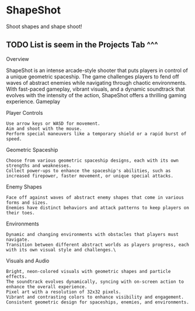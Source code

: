 # ShapeShot

Shoot shapes and shape shoot!

## TODO List is seem in the Projects Tab ^^^

Overview

ShapeShot is an intense arcade-style shooter that puts players in control of a unique geometric spaceship. The game challenges players to fend off waves of abstract enemies while navigating through chaotic environments. With fast-paced gameplay, vibrant visuals, and a dynamic soundtrack that evolves with the intensity of the action, ShapeShot offers a thrilling gaming experience.
Gameplay

Player Controls

    Use arrow keys or WASD for movement.
    Aim and shoot with the mouse.
    Perform special maneuvers like a temporary shield or a rapid burst of speed.

Geometric Spaceship

    Choose from various geometric spaceship designs, each with its own strengths and weaknesses.
    Collect power-ups to enhance the spaceship's abilities, such as increased firepower, faster movement, or unique special attacks.

Enemy Shapes

    Face off against waves of abstract enemy shapes that come in various forms and sizes.
    Enemies have distinct behaviors and attack patterns to keep players on their toes.

Environments

    Dynamic and changing environments with obstacles that players must navigate.
    Transition between different abstract worlds as players progress, each with its own visual style and challenges.\

Visuals and Audio

    Bright, neon-colored visuals with geometric shapes and particle effects.
    The soundtrack evolves dynamically, syncing with on-screen action to enhance the overall experience.
    Pixel art with a resolution of 32x32 pixels.
    Vibrant and contrasting colors to enhance visibility and engagement.
    Consistent geometric design for spaceships, enemies, and environments.
